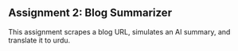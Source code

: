 ## Assignment 2: Blog Summarizer
This assignment scrapes a blog URL, simulates an AI summary, and translate it to urdu.
